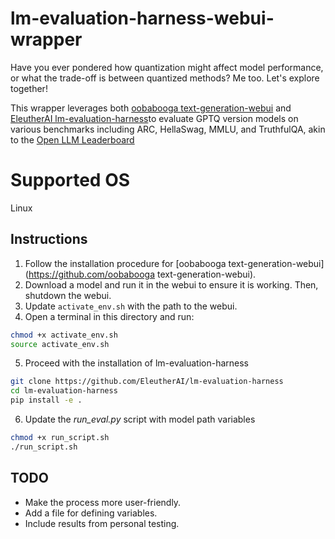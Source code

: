 # lm-evaluation-harness-webui-wrapper
Have you ever pondered how quantization might affect model performance, or what the trade-off is between quantized methods? Me too. Let's explore together!

This wrapper leverages both [oobabooga text-generation-webui](https://github.com/oobabooga/text-generation-webui) and [EleutherAI lm-evaluation-harness](https://raw.githubusercontent.com/EleutherAI/lm-evaluation-harness)to evaluate GPTQ version models on various benchmarks including ARC, HellaSwag, MMLU, and TruthfulQA, akin to the [Open LLM Leaderboard](https://huggingface.co/spaces/HuggingFaceH4/open_llm_leaderboard)

# Supported OS
Linux 

## Instructions 
1. Follow the installation procedure for [oobabooga text-generation-webui](https://github.com/oobabooga text-generation-webui).
2. Download a model and run it in the webui to ensure it is working. Then, shutdown the webui.
3. Update `activate_env.sh` with the path to the webui.
4. Open a terminal in this directory and run:
```bash
chmod +x activate_env.sh
source activate_env.sh
```
5. Proceed with the installation of lm-evaluation-harness
```bash
git clone https://github.com/EleutherAI/lm-evaluation-harness
cd lm-evaluation-harness
pip install -e .
```
6. Update the *run_eval.py* script with model path variables

```bash
chmod +x run_script.sh
./run_script.sh
```

## TODO
- Make the process more user-friendly.
- Add a file for defining variables.
- Include results from personal testing.
